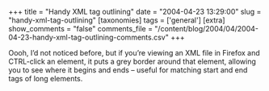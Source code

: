 +++
title = "Handy XML tag outlining"
date = "2004-04-23 13:29:00"
slug = "handy-xml-tag-outlining"
[taxonomies]
tags = ['general']
[extra]
show_comments = "false"
comments_file = "/content/blog/2004/04/2004-04-23-handy-xml-tag-outlining-comments.csv"
+++

Oooh, I’d not noticed before, but if you’re viewing an XML file in Firefox and CTRL-click an element, it puts a grey border around that element, allowing you to see where it begins and ends – useful for matching start and end tags of long elements.
